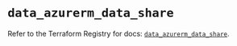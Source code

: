 # `data_azurerm_data_share`

Refer to the Terraform Registry for docs: [`data_azurerm_data_share`](https://registry.terraform.io/providers/hashicorp/azurerm/4.14.0/docs/data-sources/data_share).
